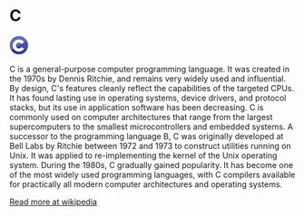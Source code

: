 # C

![C](./C.png)

C is a general-purpose computer programming language. It was created in the 1970s by Dennis Ritchie, and remains very widely used and influential. By design, C's features cleanly reflect the capabilities of the targeted CPUs. It has found lasting use in operating systems, device drivers, and protocol stacks, but its use in application software has been decreasing. C is commonly used on computer architectures that range from the largest supercomputers to the smallest microcontrollers and embedded systems. A successor to the programming language B, C was originally developed at Bell Labs by Ritchie between 1972 and 1973 to construct utilities running on Unix. It was applied to re-implementing the kernel of the Unix operating system. During the 1980s, C gradually gained popularity. It has become one of the most widely used programming languages, with C compilers available for practically all modern computer architectures and operating systems.

 [Read more at wikipedia](https://en.wikipedia.org/wiki/C_(programming_language))